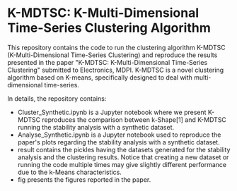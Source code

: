 K-MDTSC: K-Multi-Dimensional Time-Series Clustering Algorithm
=========================================

This repository contains the code to run the clustering algorithm K-MDTSC (K-Multi-Dimensional Time-Series Clustering) and reproduce the results presented in the paper "K-MDTSC: K-Multi-Dimensional Time-Series Clustering" submitted to Electronics, MDPI.
K-MDTSC is a novel clustering algorithm based on K-means, specifically designed to deal with multi-dimensional time-series. 

In details, the repository contains:
- Cluster_Synthetic.ipynb is a Jupyter notebook where we present K-MDTSC reproduces the comparison between k-Shape[1] and K-MDTSC running the stability analysis with a synthetic dataset. 
- Analyse_Synthetic.ipynb is a Jupyter notebook used to reproduce the paper's plots regarding the stability analysis with a synthetic dataset.
- result contains the pickles having the datasets generated for the stability analysis and the clustering results. Notice that creating a new dataset or running the code multiple times may give slightly different performance due to the k-Means characteristics.
- fig presents the figures reported in the paper. 

